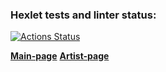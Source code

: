 ### Hexlet tests and linter status:
[![Actions Status](https://github.com/k1ntsugi1/layout-designer-project-lvl2/workflows/hexlet-check/badge.svg)](https://github.com/k1ntsugi1/layout-designer-project-lvl2/actions)

[**Main-page**](https://important-spy.surge.sh/)
[**Artist-page**](https://comfortable-wax.surge.sh/)
